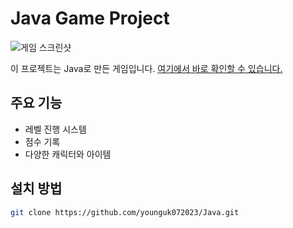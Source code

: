 # Java Game Project

![게임 스크린샷](images/game_screenshot.png)

이 프로젝트는 Java로 만든 게임입니다. [여기에서 바로 확인할 수 있습니다.](https://younguk072023.github.io/Java/)

## 주요 기능
- 레벨 진행 시스템
- 점수 기록
- 다양한 캐릭터와 아이템

## 설치 방법
```bash
git clone https://github.com/younguk072023/Java.git
